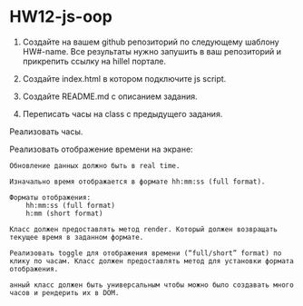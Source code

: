 # HW12-js-oop

1. Создайте на вашем github репозиторий по следующему шаблону HW#-name. Все результаты нужно запушить в ваш репозиторий и прикрепить ссылку на hillel портале.

2. Создайте index.html в котором подключите js script.

3. Создайте README.md с описанием задания.

4. Переписать часы на class с предыдущего задания.

Реализовать часы.

Реализовать отображение времени на экране:

    Обновление данных должно быть в real time.

    Изначально время отображается в формате hh:mm:ss (full format).

    Форматы отображения:
        hh:mm:ss (full format)
        h:mm (short format)

    Класс должен предоставлять метод render. Который должен возвращать текущее время в заданном формате.

    Реализовать toggle для отображения времени (“full/short” format) по клику по часам. Класс должен предоставлять метод для установки формата отображения.

    анный класс должен быть универсальным чтобы можно было создавать много часов и рендерить их в DOM.
